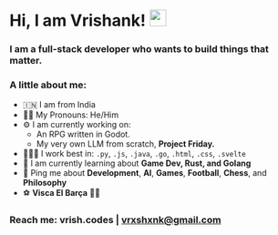 # Hi, I am Vrishank! <img src="https://github.com/TheDudeThatCode/TheDudeThatCode/blob/master/Assets/Hi.gif" width="29px">
### I am a full-stack developer who wants to build things that matter. 

### A little about me:
- 🇮🇳  I am from India
- 👦🏻  My Pronouns: He/Him
- ⚙️  I am currently working on:
  *  An RPG written in Godot.
  *  My very own LLM from scratch, **Project Friday.**
- 🧑🏻‍💻  I work best in: `.py`, `.js`, `.java`, `.go`, `.html`, `.css`, `.svelte`
- 🌱  I am currently learning about **Game Dev, Rust, and Golang**
- 💬  Ping me about **Development**, **AI**, **Games**, **Football**, **Chess**, and **Philosophy**
- ⚽️  **Visca El Barça** 🔵🔴

### Reach me: vrish.codes | vrxshxnk@gmail.com
